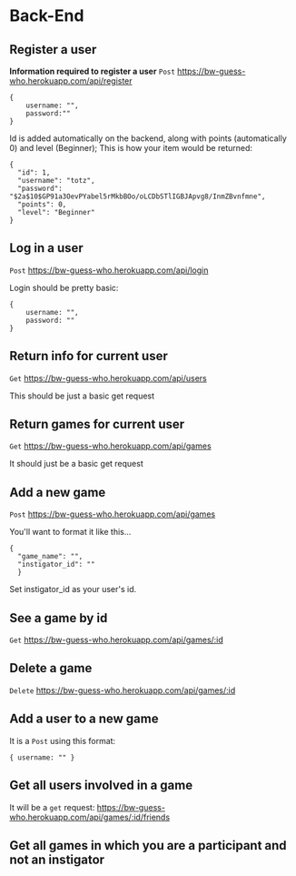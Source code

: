 # Back-End



## Register a user
**Information required to register a user**
```Post``` https://bw-guess-who.herokuapp.com/api/register
```
{
    username: "",
    password:""
}
```
Id is added automatically on the backend, along with points (automatically 0) and level (Beginner);
This is how your item would be returned:

```
{
  "id": 1,
  "username": "totz",
  "password": "$2a$10$GP91a3OevPYabel5rMkbBOo/oLCDbSTlIGBJApvg8/InmZBvnfmne",
  "points": 0,
  "level": "Beginner"
}
```
## Log in a user
```Post``` https://bw-guess-who.herokuapp.com/api/login

Login should be pretty basic: 
```
{
    username: "",
    password: ""
}
```

## Return info for current user
```Get```
https://bw-guess-who.herokuapp.com/api/users

This should be just a basic get request

## Return games for current user

```Get```
https://bw-guess-who.herokuapp.com/api/games

It should just be a basic get request



## Add a new game

```Post```
https://bw-guess-who.herokuapp.com/api/games

You'll want to format it like this...
```
{
  "game_name": "",
  "instigator_id": ""
  }
```
Set instigator_id as your user's id.

## See a game by id
```Get```
https://bw-guess-who.herokuapp.com/api/games/:id

## Delete a game
```Delete```
https://bw-guess-who.herokuapp.com/api/games/:id


## Add a user to a new game
It is a ```Post``` using this format:

`
{
  username: ""
}
`


## Get all users involved in a game
It will be a ```get``` request:
https://bw-guess-who.herokuapp.com/api/games/:id/friends



## Get all games in which you are a participant and not an instigator
